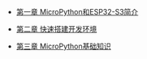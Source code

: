 <!-- docs/_sidebar.md -->

- [第一章 MicroPython和ESP32-S3简介](DShanMCU-Mio/Micropython/chapter1.md)

- [第二章 快速搭建开发环境](DShanMCU-Mio/Micropython/chapter2.md)

- [第三章 MicroPython基础知识](DShanMCU-Mio/Micropython/chapter3.md)
